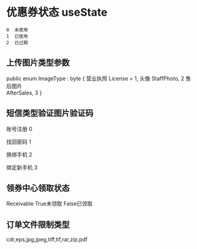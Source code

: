# 优惠券状态 useState

    0  未使用
    1  已使用
    2  已过期

## 上传图片类型参数

public enum ImageType : byte
    {
        营业执照
        </summary>
        License = 1,
        头像
        </summary>
        StaffPhoto,  2
        售后图片  
        </summary>
        AfterSales,  3
    }

## 短信类型验证图片验证码

  账号注册  0
  
  找回密码  1
  
  换绑手机  2
  
  绑定新手机  3

## 领券中心领取状态

  Receivable  True未领取  False已领取

## 订单文件限制类型

  cdr,eps,jpg,jpeg,tiff,tif,rar,zip,pdf
